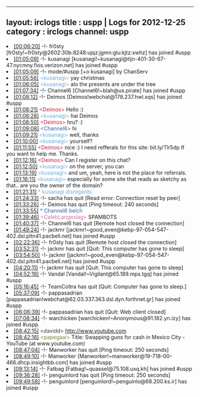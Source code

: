 
---
layout: irclogs
title : uspp | Logs for 2012-12-25
category : irclogs
channel: uspp
---
<li class="logitem"><a href="#00:06:20" name="00:06:20" class="time">[00:06:20]</a> -!- <span class="join">fr0sty</span> [fr0sty!~fr0sty@2602:30b:8248:ujqz:jgmn:glu:kjtz:xwhz] has joined #uspp </li>
<li class="logitem"><a href="#01:05:09" name="01:05:09" class="time">[01:05:09]</a> -!- <span class="join">kusanagi</span> [kusanagi!~kusanagi@tijn-401-30-67-47.nycmny.fios.verizon.net] has joined #uspp </li>
<li class="logitem"><a href="#01:05:09" name="01:05:09" class="time">[01:05:09]</a> -!- mode/<span class="mode">#uspp</span> [+o kusanagi] by ChanServ </li>
<li class="logitem"><a href="#01:05:56" name="01:05:56" class="time">[01:05:56]</a> <span class="person" style="color:#6aace3">&lt;kusanagi&gt;</span> yay christmas </li>
<li class="logitem"><a href="#01:06:05" name="01:06:05" class="time">[01:06:05]</a> <span class="person" style="color:#6aace3">&lt;kusanagi&gt;</span> alo the presents are under the tree </li>
<li class="logitem"><a href="#01:07:34" name="01:07:34" class="time">[01:07:34]</a> -!- <span class="join">Channel6</span> [Channel6!~blah@us.pirate] has joined #uspp </li>
<li class="logitem"><a href="#01:08:12" name="01:08:12" class="time">[01:08:12]</a> -!- <span class="join">Deimos</span> [Deimos!webchat@178.237.hwl.xqs] has joined #uspp </li>
<li class="logitem"><a href="#01:08:21" name="01:08:21" class="time">[01:08:21]</a> <span class="person" style="color:#c72240">&lt;Deimos&gt;</span> Hello :) </li>
<li class="logitem"><a href="#01:08:28" name="01:08:28" class="time">[01:08:28]</a> <span class="person" style="color:#6aace3">&lt;kusanagi&gt;</span> hai Deimos  </li>
<li class="logitem"><a href="#01:08:50" name="01:08:50" class="time">[01:08:50]</a> <span class="person" style="color:#c72240">&lt;Deimos&gt;</span> hru? :) </li>
<li class="logitem"><a href="#01:09:08" name="01:09:08" class="time">[01:09:08]</a> <span class="person" style="color:#3d5ba0">&lt;Channel6&gt;</span> hi </li>
<li class="logitem"><a href="#01:09:21" name="01:09:21" class="time">[01:09:21]</a> <span class="person" style="color:#6aace3">&lt;kusanagi&gt;</span> well, thanks </li>
<li class="logitem"><a href="#01:10:00" name="01:10:00" class="time">[01:10:00]</a> <span class="person" style="color:#6aace3">&lt;kusanagi&gt;</span> yourself? </li>
<li class="logitem"><a href="#01:11:55" name="01:11:55" class="time">[01:11:55]</a> <span class="person" style="color:#c72240">&lt;Deimos&gt;</span> nice :) I need refferals for this site: bit.ly/Tlr5dp If you want to help me. Thanks. </li>
<li class="logitem"><a href="#01:12:16" name="01:12:16" class="time">[01:12:16]</a> <span class="person" style="color:#c72240">&lt;Deimos&gt;</span> Can I register on this chat? </li>
<li class="logitem"><a href="#01:12:50" name="01:12:50" class="time">[01:12:50]</a> <span class="person" style="color:#6aace3">&lt;kusanagi&gt;</span> on the server, you can </li>
<li class="logitem"><a href="#01:13:19" name="01:13:19" class="time">[01:13:19]</a> <span class="person" style="color:#6aace3">&lt;kusanagi&gt;</span> and um, yeah, here is not the place for referrals. </li>
<li class="logitem"><a href="#01:16:11" name="01:16:11" class="time">[01:16:11]</a> <span class="person" style="color:#6aace3">&lt;kusanagi&gt;</span> especially for some site that reads as sketchy as that.. are you the owner of the domain? </li>
<li class="logitem"><a href="#01:21:31" name="01:21:31" class="time">[01:21:31]</a> <span class="person" style="color:#6aace3">* kusanagi disregards.</span> </li>
<li class="logitem"><a href="#01:24:33" name="01:24:33" class="time">[01:24:33]</a> -!- <span class="quit">sacha</span> has quit [Read error: Connection reset by peer] </li>
<li class="logitem"><a href="#01:33:26" name="01:33:26" class="time">[01:33:26]</a> -!- <span class="quit">Deimos</span> has quit [Ping timeout: 240 seconds] </li>
<li class="logitem"><a href="#01:33:55" name="01:33:55" class="time">[01:33:55]</a> <span class="person" style="color:#3d5ba0">* Channel6 belch</span> </li>
<li class="logitem"><a href="#01:39:46" name="01:39:46" class="time">[01:39:46]</a> <span class="person" style="color:#cc749c">&lt;CalebLangeslag&gt;</span> SPAMBOTS </li>
<li class="logitem"><a href="#01:40:37" name="01:40:37" class="time">[01:40:37]</a> -!- <span class="quit">Channel6</span> has quit [Remote host closed the connection] </li>
<li class="logitem"><a href="#01:49:24" name="01:49:24" class="time">[01:49:24]</a> -!- <span class="join">jackmr</span> [jackmr!~good_even@kebp-97-054-547-402.dsl.pltn41.pacbell.net] has joined #uspp </li>
<li class="logitem"><a href="#02:22:36" name="02:22:36" class="time">[02:22:36]</a> -!- <span class="quit">fr0sty</span> has quit [Remote host closed the connection] </li>
<li class="logitem"><a href="#03:52:31" name="03:52:31" class="time">[03:52:31]</a> -!- <span class="quit">jackmr</span> has quit [Quit: This computer has gone to sleep] </li>
<li class="logitem"><a href="#03:54:50" name="03:54:50" class="time">[03:54:50]</a> -!- <span class="join">jackmr</span> [jackmr!~good_even@kebp-97-054-547-402.dsl.pltn41.pacbell.net] has joined #uspp </li>
<li class="logitem"><a href="#04:20:11" name="04:20:11" class="time">[04:20:11]</a> -!- <span class="quit">jackmr</span> has quit [Quit: This computer has gone to sleep] </li>
<li class="logitem"><a href="#04:52:19" name="04:52:19" class="time">[04:52:19]</a> -!- <span class="join">Vandal</span> [Vandal!~Vigilant@65.189.mps.tgq] has joined #uspp </li>
<li class="logitem"><a href="#05:16:45" name="05:16:45" class="time">[05:16:45]</a> -!- <span class="quit">TeamColtra</span> has quit [Quit: Computer has gone to sleep.] </li>
<li class="logitem"><a href="#05:37:09" name="05:37:09" class="time">[05:37:09]</a> -!- <span class="join">pappasadrian</span> [pappasadrian!webchat@62.03.337.363.dsl.dyn.forthnet.gr] has joined #uspp </li>
<li class="logitem"><a href="#06:06:39" name="06:06:39" class="time">[06:06:39]</a> -!- <span class="quit">pappasadrian</span> has quit [Quit: Web client closed] </li>
<li class="logitem"><a href="#07:08:34" name="07:08:34" class="time">[07:08:34]</a> -!- <span class="join">warchicken</span> [warchicken!~Anonymous@91.182.yn.izy] has joined #uspp </li>
<li class="logitem"><a href="#08:42:15" name="08:42:15" class="time">[08:42:15]</a> <span class="person" style="color:#2d3f2f">&lt;davidd&gt;</span> <a href="http://www.youtube.com/watch?v=naotg0ArabY" target="_blank">http://www.youtube.com</a> </li>
<li class="logitem"><a href="#08:42:16" name="08:42:16" class="time">[08:42:16]</a> <span class="person" style="color:#817e41">&lt;papegaai&gt;</span> Title: Swapping guns for cash in Mexico City - YouTube (at www.youtube.com) </li>
<li class="logitem"><a href="#08:47:04" name="08:47:04" class="time">[08:47:04]</a> -!- <span class="quit">Manworker</span> has quit [Ping timeout: 250 seconds] </li>
<li class="logitem"><a href="#08:49:10" name="08:49:10" class="time">[08:49:10]</a> -!- <span class="join">Manworker</span> [Manworker!~manworker@19-718-00-466.dhcp.insightbb.com] has joined #uspp </li>
<li class="logitem"><a href="#09:13:14" name="09:13:14" class="time">[09:13:14]</a> -!- <span class="join">Fatbag</span> [Fatbag!~quassel@75.108.uxq.kh] has joined #uspp </li>
<li class="logitem"><a href="#09:36:28" name="09:36:28" class="time">[09:36:28]</a> -!- <span class="quit">penguinlord</span> has quit [Ping timeout: 250 seconds] </li>
<li class="logitem"><a href="#09:49:58" name="09:49:58" class="time">[09:49:58]</a> -!- <span class="join">penguinlord</span> [penguinlord!~penguinlo@68.200.ks.ir] has joined #uspp </li>



